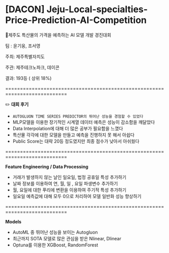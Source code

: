 # [DACON] Jeju-Local-specialties-Price-Prediction-AI-Competition
🍊제주도 특산물의 가격을 예측하는 AI 모델 개발 경진대회 

팀 : 윤기웅, 조서영 

주최: 제주특별자치도

주관: 제주테크노파크, 데이콘 

결과: 193등 ( 상위 18%) 

===========================================================================

✏️
**대회 후기** 
 - ```AUTOGLUON TIME SERIES PREDICTOR의 뛰어난 성능을 경험할 수 있었다 ```
 - MLP모델을 이용한 장기적인 시계열 데이터 예측은 성능이 감소함을 깨달았다
 - Data Interpolation에 대해 더 많은 공부가 필요함을 느꼈다
 - 특산물 각각에 대한 모델을 만들고 예측을 진행하지 못 해서 아쉽다
 - Public Score는 대략 20등 정도였지만 최종 점수가 낮아서 아쉬웠다  
   
   
===========================================================================

**Feature Engineering / Data Processing** 
 - 거래가 발생하지 않는 날인 일요일, 법정 공휴일 특성 추가하기
 - 날짜 정보를 이용하여 연, 월, 일 , 요일 파생변수 추가하기
 - 월, 요일에 대한 푸리에 변환을 이용하여 주기적 특성 추가하기
 - 일요일 예측값에 대해 모두 0으로 처리하여 모델 일반화 성능 향상하기   

===========================================================================

**Models**  
 - AutoML 중 뛰어난 성능을 보이는 Autogluon
 - 최근까지 SOTA 모델로 많은 관심을 받은 Nlinear, Dlinear
 - Optuna를 이용한 XGBoost, RandomForest 
